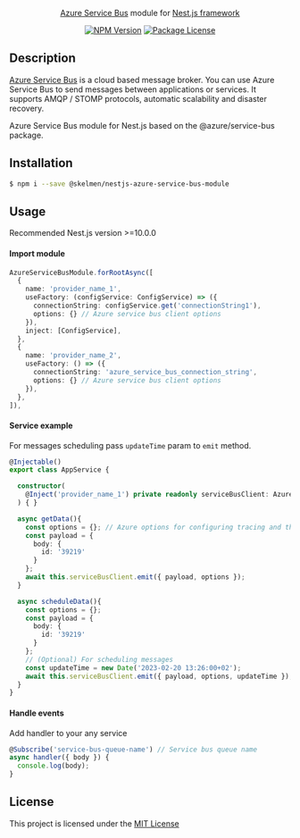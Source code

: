 <p align="center">
<a href="https://docs.microsoft.com/en-us/azure/service-bus-messaging/service-bus-messaging-overview" target="_blank">Azure Service Bus</a> module for <a href="https://nestjs.com" target="_blank">Nest.js framework</a></p>
<p align="center">
<a href="https://www.npmjs.com/package/@skelmen/nestjs-azure-service-bus-module" target="_blank"><img src="https://img.shields.io/npm/v/@skelmen/nestjs-azure-service-bus-module.svg" alt="NPM Version" /></a>
<a href="https://www.npmjs.com/~skelmen" target="_blank"><img src="https://img.shields.io/npm/l/@skelmen/nestjs-azure-service-bus-module.svg" alt="Package License" /></a>
</p>

## Description

<a href="https://docs.microsoft.com/en-us/azure/service-bus-messaging/service-bus-messaging-overview" target="_blank">Azure Service Bus</a> is a cloud based message broker. You can use Azure Service Bus to send messages between applications or services. It supports AMQP / STOMP protocols, automatic scalability and disaster recovery.

Azure Service Bus module for Nest.js based on the @azure/service-bus package.

## Installation

```bash
$ npm i --save @skelmen/nestjs-azure-service-bus-module
```

## Usage

Recommended Nest.js version >=10.0.0

#### Import module

```ts
AzureServiceBusModule.forRootAsync([
  {
    name: 'provider_name_1',
    useFactory: (configService: ConfigService) => ({
      connectionString: configService.get('connectionString1'),
      options: {} // Azure service bus client options
    }),
    inject: [ConfigService],
  },
  {
    name: 'provider_name_2',
    useFactory: () => ({
      connectionString: 'azure_service_bus_connection_string',
      options: {} // Azure service bus client options
    }),
  },
]),
```

#### Service example

For messages scheduling pass `updateTime` param to `emit` method.

```ts
@Injectable()
export class AppService {

  constructor(
    @Inject('provider_name_1') private readonly serviceBusClient: AzureServiceBusClient,
  ) { }

  async getData(){
    const options = {}; // Azure options for configuring tracing and the abortSignal
    const payload = {
      body: {
        id: '39219'
      }
    };
    await this.serviceBusClient.emit({ payload, options });
  }

  async scheduleData(){
    const options = {};
    const payload = {
      body: {
        id: '39219'
      }
    };
    // (Optional) For scheduling messages
    const updateTime = new Date('2023-02-20 13:26:00+02');
    await this.serviceBusClient.emit({ payload, options, updateTime });
  }
}
```

#### Handle events

Add handler to your any service

```ts
@Subscribe('service-bus-queue-name') // Service bus queue name
async handler({ body }) {
  console.log(body);
}
```

## License
This project is licensed under the [MIT License](LICENSE.md)
